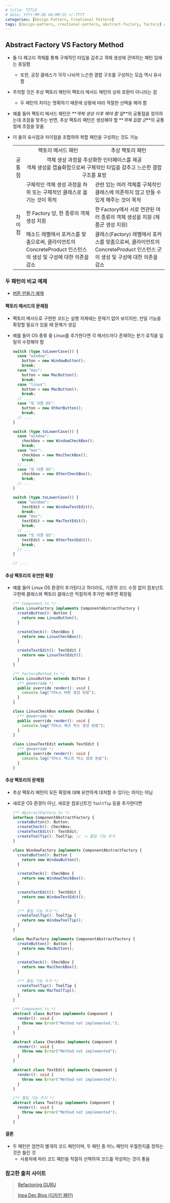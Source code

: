 ```yaml
---
# title: TITLE
# date: YYYY-MM-DD HH:MM:SS +/-TTTT
categories: [Design Pattern, Creational Pattern]
tags: [design-pattern, creational-pattern, abstract-factory, factory] # TAG names should always be lowercase
---
```


## Abstract Factory VS Factory Method

- 둘 다 패고리 객체를 통해 구체적인 타입을 감추고 객체 생성에 관여하는 패턴 임에는 동일함

  - 또한, 공장 클래스가 각각 나뉘어 느슨한 결합 구조를 구성하는 모습 역시 유사함

- 주의할 것은 추상 팩토리 패턴이 팩토리 메서드 패턴의 상위 호환이 아니라는 점

  - 두 패턴의 차이는 명확하기 때문에 상황에 따라 적절한 선택을 해야 함

- 예를 들어 팩토리 메서드 패턴은 **_객체 생성 이후 해야 할 일_**의 공통점을 정의하는데 초점을 맞추는 반면,
  추상 팩토리 패턴은 생성해야 할 **_객체 집합 군_**의 공통점에 초점을 맞춤

- 이 둘의 유사점과 차이점을 조합하여 복합 패턴을 구성하는 것도 가능

  <table>
    <tr>
      <td></td>
      <td style='text-align: center;'>팩토리 메서드 패턴</td>
      <td style='text-align: center;'>추상 팩토리 패턴</td>
    </tr>

    <tr>
      <td style='text-align: center;'>공통점</td>
      <td colspan="2" style='text-align: center;'>
      객체 생성 과정을 추상화한 인터페이스를 제공
      <br/>
      객체 생성을 캡슐화함으로써 구체적인 타입을 감추고 느슨한 결합 구조를 표방
      </td>
    </tr>
    
    <tr>
      <td rowspan="4" style='text-align: center;'>차이점</td>
      <td>구체적인 객체 생성 과정을 하위 또는 구체적인 클래스로 옮기는 것이 목적</td>
      <td>관련 있는 여러 객체를 구체적인 클래스에 의존하지 않고 만들 수 있게 해주는 것이 목적</td>
    </tr>

    <tr>
      <td>한 Factory 당, 한 종류의 객체 생성 지원</td>
      <td>한 Factory에서 서로 연관된 여러 종류의 객체 생성을 지원 (제품군 생성 지원)</td>
    </tr>
    
    <tr>
      <td>메소드 레벨에서 포커스를 맞춤으로써, 클라이언트의 ConcreteProduct 인스턴스의 생성 및 구성에 대한 의존을 감소</td>
      <td>클래스(Factory) 레벨에서 포커스를 맞춤으로써, 클라이언트의 ConcreteProduct 인스턴스 군의 생성 및 구성에 대한 의존을 감소</td>
    </tr>
  </table>

### 두 패턴의 비교 예제

- [버튼 만들기 예제](https://github.com/HyungJinHan/design_pattern/tree/main/CreationalPattern/AbstractVSFactoryMethod/ButtonExample)

#### 팩토리 메서드의 문제점

- 팩토리 메서드로 구현한 코드는 실행 자체에는 문제가 없어 보이지만, 만일 기능을 확장할 필요가 있을 때 문제가 생김

- 예를 들어 OS 종류 중 Linux를 추가한다면 각 메서드마다 존재하는 분기 로직을 일일히 수정해야 함

  ```ts
  switch (type.toLowerCase()) {
    case "window":
      button = new WindowButton();
      break;
    case "mac":
      button = new MacButton();
      break;
    case "linux":
      button = new MacButton();
      break;
    // ...
    case "또 다른 OS":
      button = new OtherButton();
      break;
    // ...
  }

  switch (type.toLowerCase()) {
    case "window":
      checkbox = new WindowCheckBox();
      break;
    case "mac":
      checkbox = new MacCheckBox();
      break;
    // ...
    case "또 다른 OS":
      checkbox = new OtherCheckBox();
      break;
    // ...
  }

  switch (type.toLowerCase()) {
    case "window":
      textEdit = new WindowTextEdit();
      break;
    case "mac":
      textEdit = new MacTextEdit();
      break;
    // ...
    case "또 다른 OS":
      textEdit = new OtherTextEdit();
      break;
    // ...
  }

  // ...
  ```

#### 추상 팩토리의 유연한 확장

- 예를 들어 Linux OS 환경이 추가된다고 하더라도, 기존의 코드 수정 없이 컴포넌트 구현체 클래스와 팩토리 클래스만 적절하게 추가만 해주면 확장됨

  ```ts
  /** Component.ts */
  class LinuxFactory implements ComponentAbstractFactory {
    createButton(): Button {
      return new LinuxButton();
    }

    createCheck(): CheckBox {
      return new LinuxCheckBox();
    }

    createTextEdit(): TextEdit {
      return new LinuxTextEdit();
    }
  }

  /** FactoryMethod.ts */
  class LinuxButton extends Button {
    /** @override */
    public override render(): void {
      console.log("리눅스 버튼 생성 완료");
    }
  }

  class LinuxCheckBox extends CheckBox {
    /** @override */
    public override render(): void {
      console.log("리눅스 체크 박스 생성 완료");
    }
  }

  class LinuxTextEdit extends TextEdit {
    /** @override */
    public override render(): void {
      console.log("리눅스 텍스트 박스 생성 완료");
    }
  }
  ```

#### 추상 팩토리의 문제점

- 추상 팩토리 패턴이 모든 확장에 대해 유연하게 대처할 수 있다는 의미는 아님

- 새로운 OS 환경이 아닌, 새로운 컴포넌트인 `TooltTip` 등을 추가한다면

  ```ts
  /** AbstractFactory.ts */
  interface ComponentAbstractFactory {
    createButton(): Button;
    createCheck(): CheckBox;
    createTextEdit(): TextEdit;
    createToolTip(): ToolTip; // -> 툴팁 기능 추가
  }

  class WindowFactory implements ComponentAbstractFactory {
    createButton(): Button {
      return new WindowButton();
    }

    createCheck(): CheckBox {
      return new WindowCheckBox();
    }

    createTextEdit(): TextEdit {
      return new WindowTextEdit();
    }

    /** 툴팁 기능 추가 */
    createToolTip(): ToolTip {
      return new WindowToolTip();
    }
  }

  class MacFactory implements ComponentAbstractFactory {
    createButton(): Button {
      return new MacButton();
    }

    createCheck(): CheckBox {
      return new MacCheckBox();
    }

    /** 툴팁 기능 추가 */
    createToolTip(): ToolTip {
      return new MacToolTip();
    }
  }

  /** Component.ts */
  abstract class Button implements Component {
    render(): void {
      throw new Error("Method not implemented.");
    }
  }

  abstract class CheckBox implements Component {
    render(): void {
      throw new Error("Method not implemented");
    }
  }

  abstract class TextEdit implements Component {
    render(): void {
      throw new Error("Method not implemented");
    }
  }

  /** 툴팁 기능 추가 */
  abstract class Tooltip implements Component {
    render(): void {
      throw new Error("Method not implemented");
    }
  }
  ```

#### 결론

- 두 패턴은 엄연히 별개의 코드 패턴이며, 두 패턴 중 어느 패턴이 우월한지를 정하는 것은 틀린 것
  - 사용처에 따라 코드 패턴을 적절히 선택하여 코드를 작성하는 것이 좋음

### 참고한 출처 사이트

> [Refactoring GURU](https://refactoring.guru/ko/design-patterns)
>
> [Inpa Dev Blog (디자인 패턴)](https://inpa.tistory.com/category/%EB%94%94%EC%9E%90%EC%9D%B8%20%ED%8C%A8%ED%84%B4)

